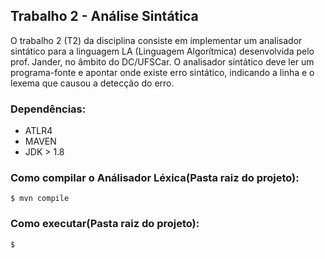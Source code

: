 ## Trabalho 2 - Análise Sintática
O trabalho 2 (T2) da disciplina consiste em implementar um analisador sintático para a linguagem LA
(Linguagem Algorítmica) desenvolvida pelo prof. Jander, no âmbito do DC/UFSCar. O analisador
sintático deve ler um programa-fonte e apontar onde existe erro sintático, indicando a linha e o
lexema que causou a detecção do erro.

### Dependências:

* ATLR4
* MAVEN
* JDK > 1.8


### Como compilar o Análisador Léxica(Pasta raiz do projeto):

```
$ mvn compile
```


### Como executar(Pasta raiz do projeto):

```
$ 
```
